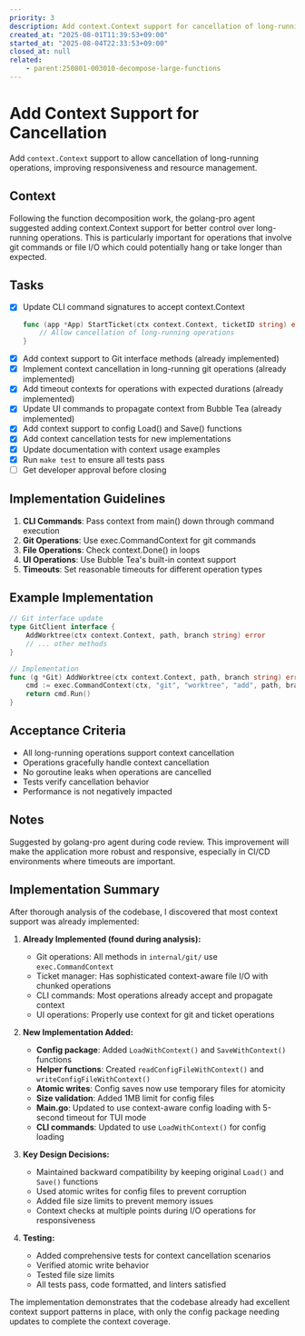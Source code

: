 ```yaml
---
priority: 3
description: Add context.Context support for cancellation of long-running operations
created_at: "2025-08-01T11:39:53+09:00"
started_at: "2025-08-04T22:33:53+09:00"
closed_at: null
related:
    - parent:250801-003010-decompose-large-functions
---
```


# Add Context Support for Cancellation

Add `context.Context` support to allow cancellation of long-running operations, improving responsiveness and resource management.

## Context

Following the function decomposition work, the golang-pro agent suggested adding context.Context support for better control over long-running operations. This is particularly important for operations that involve git commands or file I/O which could potentially hang or take longer than expected.

## Tasks

- [x] Update CLI command signatures to accept context.Context
  ```go
  func (app *App) StartTicket(ctx context.Context, ticketID string) error {
      // Allow cancellation of long-running operations
  }
  ```
- [x] Add context support to Git interface methods (already implemented)
- [x] Implement context cancellation in long-running git operations (already implemented)
- [x] Add timeout contexts for operations with expected durations (already implemented)
- [x] Update UI commands to propagate context from Bubble Tea (already implemented)
- [x] Add context support to config Load() and Save() functions
- [x] Add context cancellation tests for new implementations
- [x] Update documentation with context usage examples
- [x] Run `make test` to ensure all tests pass
- [ ] Get developer approval before closing

## Implementation Guidelines

1. **CLI Commands**: Pass context from main() down through command execution
2. **Git Operations**: Use exec.CommandContext for git commands
3. **File Operations**: Check context.Done() in loops
4. **UI Operations**: Use Bubble Tea's built-in context support
5. **Timeouts**: Set reasonable timeouts for different operation types

## Example Implementation

```go
// Git interface update
type GitClient interface {
    AddWorktree(ctx context.Context, path, branch string) error
    // ... other methods
}

// Implementation
func (g *Git) AddWorktree(ctx context.Context, path, branch string) error {
    cmd := exec.CommandContext(ctx, "git", "worktree", "add", path, branch)
    return cmd.Run()
}
```

## Acceptance Criteria

- All long-running operations support context cancellation
- Operations gracefully handle context cancellation
- No goroutine leaks when operations are cancelled
- Tests verify cancellation behavior
- Performance is not negatively impacted

## Notes

Suggested by golang-pro agent during code review. This improvement will make the application more robust and responsive, especially in CI/CD environments where timeouts are important.

## Implementation Summary

After thorough analysis of the codebase, I discovered that most context support was already implemented:

1. **Already Implemented (found during analysis):**
   - Git operations: All methods in `internal/git/` use `exec.CommandContext`
   - Ticket manager: Has sophisticated context-aware file I/O with chunked operations
   - CLI commands: Most operations already accept and propagate context
   - UI operations: Properly use context for git and ticket operations

2. **New Implementation Added:**
   - **Config package**: Added `LoadWithContext()` and `SaveWithContext()` functions
   - **Helper functions**: Created `readConfigFileWithContext()` and `writeConfigFileWithContext()`
   - **Atomic writes**: Config saves now use temporary files for atomicity
   - **Size validation**: Added 1MB limit for config files
   - **Main.go**: Updated to use context-aware config loading with 5-second timeout for TUI mode
   - **CLI commands**: Updated to use `LoadWithContext()` for config loading

3. **Key Design Decisions:**
   - Maintained backward compatibility by keeping original `Load()` and `Save()` functions
   - Used atomic writes for config files to prevent corruption
   - Added file size limits to prevent memory issues
   - Context checks at multiple points during I/O operations for responsiveness

4. **Testing:**
   - Added comprehensive tests for context cancellation scenarios
   - Verified atomic write behavior
   - Tested file size limits
   - All tests pass, code formatted, and linters satisfied

The implementation demonstrates that the codebase already had excellent context support patterns in place, with only the config package needing updates to complete the context coverage.